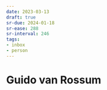 ```yaml
---
date: 2023-03-13
draft: true
sr-due: 2024-01-18
sr-ease: 288
sr-interval: 246
tags:
- inbox
- person
---
```


# Guido van Rossum